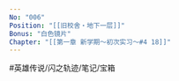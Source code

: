 ```yaml
---
No: "006"
Position: "[[旧校舍‧地下一层]]"
Bonus: "白色镜片"
Chapter: "[[第一章 新学期～初次实习～#4 18]]"
---
```

#英雄传说/闪之轨迹/笔记/宝箱